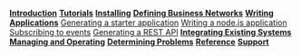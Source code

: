 **[Introduction](../introduction/introduction.html)**
**[Tutorials](../tutorials/tutorialindex.html)**
**[Installing](../installing/installingindex.html)**
**[Defining Business Networks](../business-network/businessnetwork.html)**
**[Writing Applications](../applications/genapp.html)**
[Generating a starter application](../applications/genapp.html)
[Writing a node.js application](../applications/getting-started-nodejs-app.html)
[Subscribing to events](../applications/subscribing-to-events.html)
[Generating a REST API](../applications/rest-api-server.html)
**[Integrating Existing Systems](../integrating/integrating-index.html)**
**[Managing and Operating](../managing/managingindex.html)**
**[Determining Problems](../problems/diagnostics.html)**
**[Reference](../reference/MeetTheModules.html)**
**[Support](../support/index.html)**
